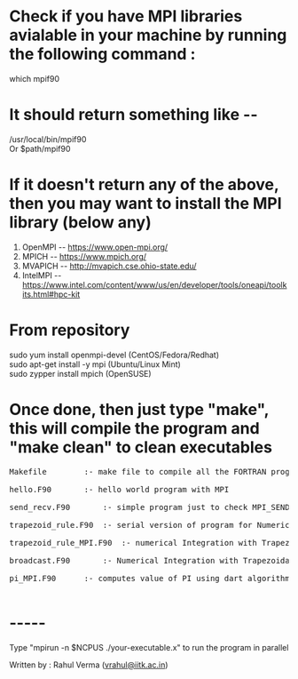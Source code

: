# Check if you have MPI libraries avialable in your machine by running the following command :
which mpif90
# It should return something like --
/usr/local/bin/mpif90 <br />
Or
$path/mpif90
# If it doesn't return any of the above, then you may want to install the MPI library (below any)
1) OpenMPI  -- https://www.open-mpi.org/
2) MPICH    -- https://www.mpich.org/
3) MVAPICH  -- http://mvapich.cse.ohio-state.edu/
4) IntelMPI -- https://www.intel.com/content/www/us/en/developer/tools/oneapi/toolkits.html#hpc-kit
# From repository
sudo yum install openmpi-devel (CentOS/Fedora/Redhat)	<br />
sudo apt-get install -y mpi    (Ubuntu/Linux Mint)	<br />
sudo zypper install mpich      (OpenSUSE)		<br />

# Once done, then just type "make", this will compile the program and "make clean" to clean executables
<pre>
Makefile  		:- make file to compile all the FORTRAN programs 				<br />
hello.F90		:- hello world program with MPI							<br />
send_recv.F90		:- simple program just to check MPI_SEND/RECV routines				<br />
trapezoid_rule.F90	:- serial version of program for Numerical Integration with Trapezoidal rule	<br />
trapezoid_rule_MPI.F90  :- numerical Integration with Trapezoidal rule using MPI_SEND/RECV routines	<br />
broadcast.F90		:- Numerical Integration with Trapezoidal rule using MPI_BCAST routines		<br />
pi_MPI.F90		:- computes value of PI using dart algorithm					<br />
</pre>
# -----
Type "mpirun -n $NCPUS ./your-executable.x" to run the program in parallel

Written by : Rahul Verma (vrahul@iitk.ac.in)
